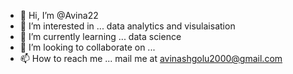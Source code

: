 - 👋 Hi, I’m @Avina22
- 👀 I’m interested in ... data analytics and visulaisation
- 🌱 I’m currently learning ... data science 
- 💞️ I’m looking to collaborate on ...
- 📫 How to reach me ... mail me at avinashgolu2000@gmail.com

<!---
Avina22/Avina22 is a ✨ special ✨ repository because its `README.md` (this file) appears on your GitHub profile.
You can click the Preview link to take a look at your changes.
--->
